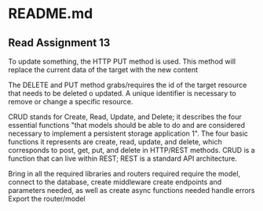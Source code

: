 # README.md

## Read Assignment 13

To update something, the HTTP PUT method is used. This method will replace the current data of the target with the new content

The DELETE and PUT method grabs/requires the id of the target resource that needs to be deleted o updated. A unique identifier is necessary to remove or change a specific resource.

CRUD stands for Create, Read, Update, and Delete; it describes the four essential functions "that models should be able to do and are considered necessary to implement a persistent storage application 1". The four basic functions it represents are create, read, update, and delete, which corresponds to post, get, put, and delete in HTTP/REST methods. CRUD is a function that can live within REST; REST is a standard API architecture.

Bring in all the required libraries and routers required
require the model, connect to the database, create middleware
create endpoints and parameters needed, as well as create async functions needed
handle errors
Export the router/model
